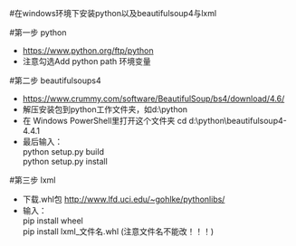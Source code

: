 #在windows环境下安装python以及beautifulsoup4与lxml

#第一步 python
* https://www.python.org/ftp/python
* 注意勾选Add python path 环境变量

#第二步 beautifulsoups4
* https://www.crummy.com/software/BeautifulSoup/bs4/download/4.6/
* 解压安装包到python工作文件夹，如d:\python
* 在 Windows PowerShell里打开这个文件夹 cd d:\python\beautifulsoup4-4.4.1
* 最后输入：<br>python setup.py build<br>python setup.py install

#第三步 lxml
* 下载.whl包 http://www.lfd.uci.edu/~gohlke/pythonlibs/
* 输入：<br>pip install wheel<br>pip install lxml_文件名.whl (注意文件名不能改！！！)
